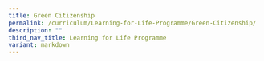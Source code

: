```yaml
---
title: Green Citizenship
permalink: /curriculum/Learning-for-Life-Programme/Green-Citizenship/
description: ""
third_nav_title: Learning for Life Programme
variant: markdown
---
```

